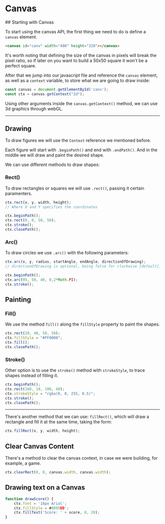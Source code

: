 # Canvas

## Starting with Canvas

To start using the canvas API, the first thing we need to do is define a `canvas` element.

```html
<canvas id="canv" width="480" height="320"></canvas>
```

It's worth noting that defining the size of the canvas in pixels will break the pixel ratio, so if later on you want to build a 50x50 square it won't be a perfect square.

After that we jump into our javascript file and reference the `canvas` element, as well as a `context` variable, to store what we are going to draw inside:

```javascript
const canvas = document.getElementById('canv');
const ctx = canvas.getContext("2d");
```

Using other arguments inside the `canvas.getContext()` method, we can use 3d graphics through webGL.

---

## Drawing

To draw figures we will use the `Context` reference we mentioned before.

Each figure will start with `.beginPath()` and end with `.endPath()`. And in the middle we will draw and paint the desired shape.

We can use different methods to draw shapes:

### Rect()

To draw rectangles or squares we will use `.rect()`, passing it certain paramenters.

```javascript
ctx.rect(x, y, width, height);
// Where X and Y specifies the coordinates
```

```javascript
ctx.beginPath();
ctx.rect(0, 0, 50, 50);
ctx.stroke();
ctx.closePath();
```

### Arc()

To draw circles we use `.arc()` with the following parameters:

```javascript
ctx.arc(x, y, radius, startAngle, endAngle, directionOfDrawing);
// directionOfDrawing is optional, being false for clockwise [default], or true for anti-clockwise
```

```javascript
ctx.beginPath();
ctx.arc(95, 50, 40, 0,2*Math.PI);
ctx.stroke();
```

## Painting

### Fill()

We use the method `fill()` along the `fillStyle` property to paint the shapes.

```javascript
ctx.rect(20, 40, 50, 50);
ctx.fillStyle = "#FF0000";
ctx.fill();
ctx.closePath();
```

### Stroke()

Other option is to use the `stroke()` method with `strokeStyle`, to trace shapes instead of filling it.

```javascript
ctx.beginPath();
ctx.rect(160, 10, 100, 40);
ctx.strokeStyle = "rgba(0, 0, 255, 0.5)";
ctx.stroke();
ctx.closePath();
```

---

There's another method that we can use: `fillRect()`, which will draw a rectangle and fill it at the same time, taking the form:

```javascript
ctx.fillRect(x, y, width, height);
```

## Clear Canvas Content

There's a method to clear the canvas context, in case we were building, for example, a game.

```javascript
ctx.clearRect(0, 0, canvas.width, canvas.width);
```

## Drawing text on a Canvas

```javascript
function drawScore() {
    ctx.font = '16px Arial';
    ctx.fillStyle = #0095DD';
    ctx.fillText('Score: ' + score, 8, 20);
}
```
